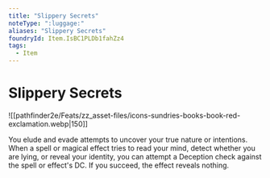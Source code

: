 ```yaml
---
title: "Slippery Secrets"
noteType: ":luggage:"
aliases: "Slippery Secrets"
foundryId: Item.IsBC1PLDb1fahZz4
tags:
  - Item
---
```


# Slippery Secrets
![[pathfinder2e/Feats/zz_asset-files/icons-sundries-books-book-red-exclamation.webp|150]]

You elude and evade attempts to uncover your true nature or intentions. When a spell or magical effect tries to read your mind, detect whether you are lying, or reveal your identity, you can attempt a Deception check against the spell or effect's DC. If you succeed, the effect reveals nothing.
